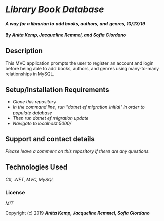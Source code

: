 # _Library Book Database_

#### _A way for a librarian to add books, authors, and genres, 10/23/19_

#### By _Anita Kemp, Jacqueline Remmel, and Sofia Giordano_

## Description

This MVC application prompts the user to register an account and login before being able to add books, authors, and genres using many-to-many relationships in MySQL.

## Setup/Installation Requirements

* _Clone this repository_
* _In the command line, run "dotnet ef migration Initial" in order to populate database_
* _Then run dotnet ef migration update_
* _Navigate to localhost:5000/_


## Support and contact details

_Please leave a comment on this repository if there are any questions._

## Technologies Used

_C#, .NET, MVC, MySQL_

### License

*MIT*

Copyright (c) 2019 **_Anita Kemp, Jacqueline Remmel, Sofia Giordano_**
